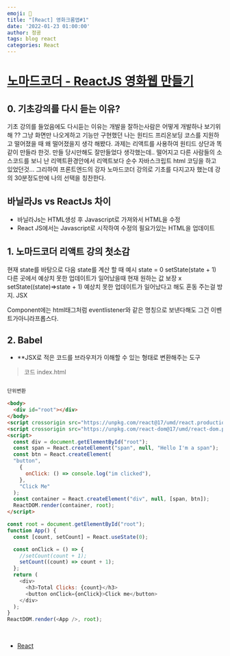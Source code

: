 ```yaml
---
emoji: 🧢
title: "[React] 영화크롬앱#1"
date: '2022-01-23 01:00:00'
author: 정굥
tags: blog react
categories: React
---
```


# [노마드코더 - ReactJS 영화웹 만들기](https://nomadcoders.co/react-for-beginners/lectures/3258)
## 0. 기초강의를 다시 듣는 이유? 
 기초 강의를 들었음에도 다시듣는 이유는 개발을 잘하는사람은 어떻게 개발하나 보기위해 ?? 
 그냥 화면만 나오게하고 기능만 구현했던 나는 원티드 프리온보딩 코스를 지원하고 떨어졌을 때
 왜 떨어졌을지 생각 해봤다. 과제는 리액트를 사용하여 원티드 상단과 똑같이 만들라 한것.
 만들 당시만해도 잘만들었다 생각했는데.. 떨어지고 다른 사람들의 소스코드를 보니 
 난 리액트환경안에서 리액트보다 순수 자바스크립트 html 코딩을 하고 있었던것...
 그리하여 프론트엔드의 강자 노마드코더 강의로 기초를 다지고자 했는데 
 강의 30분정도만에 나의 선택을 칭찬한다. 
## 바닐라Js vs ReactJs 차이
* 바닐라Js는 HTML생성 후 Javascript로 가져와서 HTML을 수정
* React JS에서는 Javascript로 시작하여 수정의 필요가있는 HTML을 업데이트
  
## 1. 노마드코더 리액트 강의 첫소감
<!-- **React 첫 공부 때 블로그 및 다른인강들을 보고 시작 했을 때 대부분 자료가 `CRA` 사용 했기에**  
**그래서 따로 리액트는 원래 이런거구나 하고 공부했었다.**  
**하지만 노마드 코더 강의 첫 도입부는 `CRA`로 리액트 프로젝트 시작할 때 와 다르게 직접 리액트를 가져와서 기초적인 리액트 사용법을 보여 주고 그 후에 바벨을 붙여서 JSX 사용법을 보여주고 이것만으로도 `CRA` 만든 리액트 프로젝트의 구조를 좀 더 명확히 알게 되었다.
기초적인 이론 설명 끝에 CRA로 본격적인 강의 시작!
* **리액트에대한 원리 및 동작에 대한 공부는 개발하면서 같이 공부 할 것이다.** -->
현재 state를 바탕으로 다음 state를 계산 할 때
예시 state = 0
setState(state + 1)  다른 곳에서 예상치 못한 업데이트가 일어났을때 현재 원하는 값 보장 x 
setState((state)=>state + 1) 예상치 못한 업데이트가 일어났다고 해도 혼동 주는걸 방지.
JSX

Component에는 html태그처럼 eventlistener와 같은 명칭으로 보낸다해도 그건 이벤트가아니라프롭스다. 

## 2. Babel
* **JSX로 적은 코드를 브라우저가 이해할 수 있는 형태로 변환해주는 도구
> 코드
index.html
```html

단위변환 

<body>
  <div id="root"></div>
</body>
<script crossorigin src="https://unpkg.com/react@17/umd/react.production.min.js"></script>
<script crossorigin src="https://unpkg.com/react-dom@17/umd/react-dom.production.min.js"></script>
<script>
  const div = document.getElementById("root");
  const span = React.createElement("span", null, "Hello I'm a span");
  const btn = React.createElement(
  "button",
    {
      onClick: () => console.log("im clicked"),
    },
    "Click Me"
  );
  const container = React.createElement("div", null, [span, btn]);
  ReactDOM.render(container, root);
</script>

```
```javascript
const root = document.getElementById("root");
function App() {
  const [count, setCount] = React.useState(0);

  const onClick = () => {
    //setCount(count + 1);
    setCount((count) => count + 1);
  };
  return (
    <div>
      <h3>Total Clicks: {count}</h3>
      <button onClick={onClick}>Click me</button>
    </div>
  );
}
ReactDOM.render(<App />, root);
```

<br/>

- [React](/posts/React)
  
```toc

```
